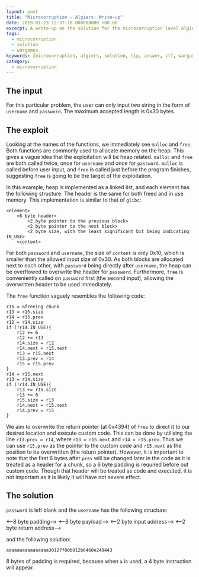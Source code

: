 ```yaml
---
layout: post
title: "Microcorruption - Algiers: Write-up"
date: 2019-01-23 12:37:10.000000000 +08:00
excerpt: A write-up on the solution for the microcorruption level Algiers. The thought process behind the solution is also included. At the end a 20 byte solution with 7294 CPU cycle time is achieved.
tags: 
  - microcorruption
  - solution
  - wargames
keywords: [microcorruption, algiers, solution, tip, answer, ctf, wargames, 7294, clock cycle, 20, input]
category: 
  - microcorruption
---
```


## The input

For this particular problem, the user can only input two string in the form of `username` and `password`. The maximum accepted length is 0x30 bytes.

## The exploit

Looking at the names of the functions, we immediately see `malloc` and `free`. Both functions are commonly used to allocate memory on the heap. This gives a vague idea that the exploitation will be heap related. `malloc` and `free` are both called twice, once for `username` and once for `password`. `malloc` is called before user input, and `free` is called just before the program finishes, suggesting `free` is going to be the target of the exploitation.

In this example, heap is implemented as a linked list, and each element has the following structure. The header is the same for both freed and in use memory. This implementation is similar to that of `glibc`:

```
<element>
    <6 byte header>
        <2 byte pointer to the previous block>
        <2 byte pointer to the next block>
        <2 byte size, with the least significant bit being indicating IN_USE>
    <content>
```

For both `password` and `username`, the size of `content` is only 0x10, which is smaller than the allowed input size of 0x30. As both blocks are allocated next to each other, with `password` being directly after `username`, the heap can be overflowed to overwrite the header for `password`. Furthermore, `free` is conveniently called on `password` first (the second input), allowing the overwritten header to be used immediately.

The `free` function vaguely resembles the following code:

```
r15 = &freeing chunk
r13 = r15.size
r14 = r15.prev
r12 = r14.size
if (!r14.IN_USE){
    r12 += 6
    r12 += r13 
    r14.size = r12
    r14.next = r15.next
    r13 = r15.next
    r13.prev = r14
    r15 = r15.prev
}
r14 = r15.next
r13 = r14.size 
if (!r14.IN_USE){
    r13 += r15.size
    r13 += 6
    r15.size = r13
    r14.next = r15.next
    r14.prev = r15
}
```

We aim to overwrite the return pointer (at 0x4394) of `free` to direct it to our desired location and execute custom code. This can be done by utilising the line `r13.prev = r14`, where `r13 = r15.next` and `r14 = r15.prev`. Thus we can use `r15.prev` as the pointer to the custom code and `r15.next` as the position to be overwritten (the return pointer). However, it is important to note that the first 6 bytes after `prev` will be changed later in the code as it is treated as a header for a chunk, so a 6 byte padding is required before out custom code. Though that header will be treated as code and executed, it is not important as it is likely it will have not severe effect. 

## The solution

`password` is left blank and the `username` has the following structure:

<--8 byte padding-->
<--8 byte payload-->
<--2 byte input address-->
<--2 byte return address-->

and the following solution:

```
aaaaaaaaaaaaaaaa30127f00b012b6460e249443
```

8 bytes of padding is required, because when `a` is used, a 4 byte instruction will appear.